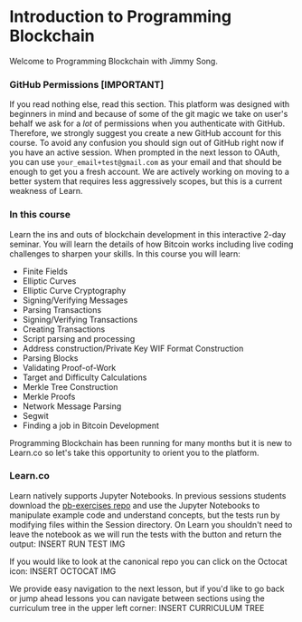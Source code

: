 # Introduction to Programming Blockchain

Welcome to Programming Blockchain with Jimmy Song.

### GitHub Permissions [IMPORTANT]
If you read nothing else, read this section. This platform was designed with beginners in mind and because of some of the git magic we take on user's behalf we ask for a _lot_ of permissions when you authenticate with GitHub. Therefore, we strongly suggest you create a new GitHub account for this course. To avoid any confusion you should sign out of GitHub right now if you have an active session. When prompted in the next lesson to OAuth, you can use `your_email+test@gmail.com` as your email and that should be enough to get you a fresh account. We are actively working on moving to a better system that requires less aggressively scopes, but this is a current weakness of Learn.

### In this course

Learn the ins and outs of blockchain development in this interactive 2-day seminar. You will learn the details of how Bitcoin works including live coding challenges to sharpen your skills. In this course you will learn:

  - Finite Fields
  - Elliptic Curves
  - Elliptic Curve Cryptography
  - Signing/Verifying Messages
  - Parsing Transactions
  - Signing/Verifying Transactions
  - Creating Transactions
  - Script parsing and processing
  - Address construction/Private Key WIF Format Construction
  - Parsing Blocks
  - Validating Proof-of-Work
  - Target and Difficulty Calculations
  - Merkle Tree Construction
  - Merkle Proofs
  - Network Message Parsing
  - Segwit
  - Finding a job in Bitcoin Development

Programming Blockchain has been running for many months but it is new to Learn.co so let's take this opportunity to orient you to the platform.

### Learn.co
Learn natively supports Jupyter Notebooks. In previous sessions students download the [pb-exercises repo](https://github.com/jimmysong/pb-exercises) and use the Jupyter Notebooks to manipulate example code and understand concepts, but the tests run by modifying files within the Session directory. On Learn you shouldn't need to leave the notebook as we will run the tests with the button and return the output:
INSERT RUN TEST IMG

If you would like to look at the canonical repo you can click on the Octocat icon:
INSERT OCTOCAT IMG

We provide easy navigation to the next lesson, but if you'd like to go back or jump ahead lessons you can navigate between sections using the curriculum tree in the upper left corner:
INSERT CURRICULUM TREE
